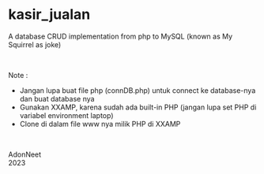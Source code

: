 # kasir_jualan  

A database CRUD implementation from php to MySQL (known as My Squirrel as joke) 

<br>

Note :  
+ Jangan lupa buat file php (connDB.php) untuk connect ke database-nya dan buat database nya
+ Gunakan XXAMP, karena sudah ada built-in PHP (jangan lupa set PHP di variabel environment laptop)  
+ Clone di dalam file www nya milik PHP di XXAMP

<br>

AdonNeet  
2023